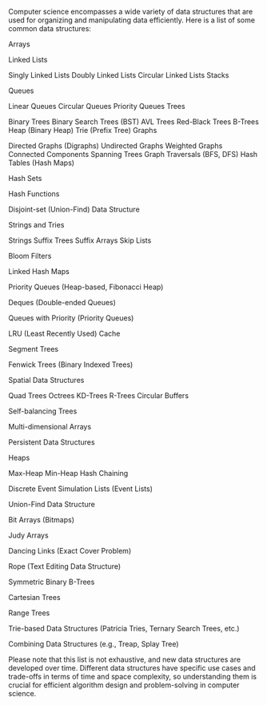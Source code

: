 Computer science encompasses a wide variety of data structures that are used for organizing and manipulating data efficiently. Here is a list of some common data structures:

Arrays

Linked Lists

Singly Linked Lists
Doubly Linked Lists
Circular Linked Lists
Stacks

Queues

Linear Queues
Circular Queues
Priority Queues
Trees

Binary Trees
Binary Search Trees (BST)
AVL Trees
Red-Black Trees
B-Trees
Heap (Binary Heap)
Trie (Prefix Tree)
Graphs

Directed Graphs (Digraphs)
Undirected Graphs
Weighted Graphs
Connected Components
Spanning Trees
Graph Traversals (BFS, DFS)
Hash Tables (Hash Maps)

Hash Sets

Hash Functions

Disjoint-set (Union-Find) Data Structure

Strings and Tries

Strings
Suffix Trees
Suffix Arrays
Skip Lists

Bloom Filters

Linked Hash Maps

Priority Queues (Heap-based, Fibonacci Heap)

Deques (Double-ended Queues)

Queues with Priority (Priority Queues)

LRU (Least Recently Used) Cache

Segment Trees

Fenwick Trees (Binary Indexed Trees)

Spatial Data Structures

Quad Trees
Octrees
KD-Trees
R-Trees
Circular Buffers

Self-balancing Trees

Multi-dimensional Arrays

Persistent Data Structures

Heaps

Max-Heap
Min-Heap
Hash Chaining

Discrete Event Simulation Lists (Event Lists)

Union-Find Data Structure

Bit Arrays (Bitmaps)

Judy Arrays

Dancing Links (Exact Cover Problem)

Rope (Text Editing Data Structure)

Symmetric Binary B-Trees

Cartesian Trees

Range Trees

Trie-based Data Structures (Patricia Tries, Ternary Search Trees, etc.)

Combining Data Structures (e.g., Treap, Splay Tree)

Please note that this list is not exhaustive, and new data structures are developed over time. Different data structures have specific use cases and trade-offs in terms of time and space complexity, so understanding them is crucial for efficient algorithm design and problem-solving in computer science.